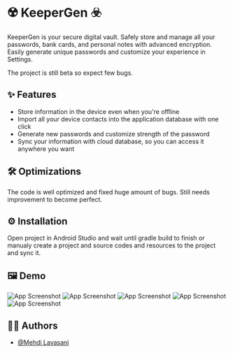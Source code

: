 
# ☢️ KeeperGen ☣️

KeeperGen is your secure digital vault. Safely store and manage all your passwords, bank cards, and personal notes with advanced encryption. Easily generate unique passwords and customize your experience in Settings.

The project is still beta so expect few bugs.

## ✨ Features

- Store information in the device even when you're offline
- Import all your device contacts into the application database with one click
- Generate new passwords and customize strength of the password
- Sync your information with cloud database, so you can access it anywhere you want


## 🛠️ Optimizations

The code is well optimized and fixed huge amount of bugs.
Still needs improvement to become perfect.

## ⚙️ Installation

Open project in Android Studio and wait until gradle build to finish or manualy create a project and source codes and resources to the project and sync it.

## 🖼️ Demo

![App Screenshot](demo/screenshots/1.jpg)
![App Screenshot](demo/screenshots/2.jpg)
![App Screenshot](demo/screenshots/3.jpg)
![App Screenshot](demo/screenshots/4.jpg)
![App Screenshot](demo/screenshots/5.jpg)


## 👦🏾 Authors

- [@Mehdi Lavasani](https://github.com/mehdiprgm)
